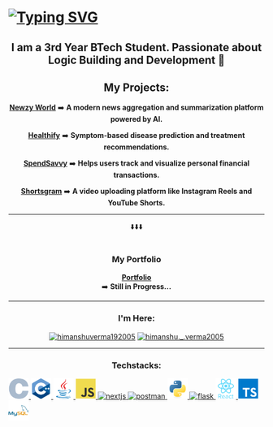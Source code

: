 <h1>
  <a href="https://git.io/typing-svg"><img src="https://jay-website-personal-65b76d6e8318.herokuapp.com?font=Cinzel&weight=800&size=35&duration=3000&pause=500&color=6BEEF7&background=1BA5FF00&center=true&vCenter=true&random=false&width=1000&lines=Wassup!!;This+is+Himanshu;Love+to+be+Solo!" alt="Typing SVG" /></a>
</h1>

<h2 align="center">I am a 3rd Year BTech Student. Passionate about Logic Building and Development 🧠
</h2>

<h2 align="center">My Projects:</h2>

<p align="center">
  <a href="https://newz-aggregator-summarizer.vercel.app/" target="_blank"><strong>Newzy World</strong></a>
  ➡️ <b>A modern news aggregation and summarization platform powered by AI.</b
</p>

<p align="center">
  <a href="https://healthify-9cw5.onrender.com/" target="_blank"><strong>Healthify</strong></a>
  ➡️ <b>Symptom-based disease prediction and treatment recommendations.</b>
</p>

<p align="center">
  <a href="https://personal-finance-app-nine.vercel.app/" target="_blank"><strong>SpendSavvy</strong></a>
  ➡️ <b>Helps users track and visualize personal financial transactions.</b>
</p>

<p align="center">
  <a href="https://shortsgram.netlify.app/" target="_blank"><strong>Shortsgram</strong></a>
  ➡️ <b>A video uploading platform like Instagram Reels and YouTube Shorts.</b>
</p>

---

<div align="center">⬇️⬇️⬇️</div>

<br/>

<h3 align="center">My Portfolio</h3>

<p align="center">
  <a href="https://solo-portfolio-git-main-himanshu-solos-projects.vercel.app/">
    <strong>Portfolio</strong>
  </a> <br/>
  ➡️ <b>Still in Progress...</b>
</p>

---
<h3 align="center">I'm Here:</h3>
<p align="center">
<a href="https://www.linkedin.com/in/himanshuverma192005/" target="blank"><img align="center" src="https://raw.githubusercontent.com/rahuldkjain/github-profile-readme-generator/master/src/images/icons/Social/linked-in-alt.svg" alt="himanshuverma192005" height="30" width="40" /></a>
<a href="https://www.instagram.com/himanshu._.verma2005/" target="blank"><img align="center" src="https://raw.githubusercontent.com/rahuldkjain/github-profile-readme-generator/master/src/images/icons/Social/instagram.svg" alt="himanshu._.verma2005" height="30" width="40" /></a>

---
<h3 align="center">Techstacks:</h3>
<p align="left"> 
  <a href="https://www.cprogramming.com/" target="_blank" rel="noreferrer"> 
    <img src="https://raw.githubusercontent.com/devicons/devicon/master/icons/c/c-original.svg" alt="c" width="40" height="40"/> 
  </a> 
  <a href="https://www.w3schools.com/cpp/" target="_blank" rel="noreferrer"> 
    <img src="https://raw.githubusercontent.com/devicons/devicon/master/icons/cplusplus/cplusplus-original.svg" alt="cplusplus" width="40" height="40"/> 
  </a> 
  <a href="https://www.java.com" target="_blank" rel="noreferrer"> 
    <img src="https://raw.githubusercontent.com/devicons/devicon/master/icons/java/java-original.svg" alt="java" width="40" height="40"/> 
  </a> 
  <a href="https://developer.mozilla.org/en-US/docs/Web/JavaScript" target="_blank" rel="noreferrer"> 
    <img src="https://raw.githubusercontent.com/devicons/devicon/master/icons/javascript/javascript-original.svg" alt="javascript" width="40" height="40"/> 
  </a> 
  <a href="https://nextjs.org/" target="_blank" rel="noreferrer"> 
    <img src="https://cdn.worldvectorlogo.com/logos/next-js.svg" alt="nextjs" width="40" height="40"/> 
  </a> 
  <a href="https://postman.com" target="_blank" rel="noreferrer"> 
    <img src="https://www.vectorlogo.zone/logos/getpostman/getpostman-icon.svg" alt="postman" width="40" height="40"/> 
  </a> 
  <a href="https://www.python.org" target="_blank" rel="noreferrer"> 
    <img src="https://raw.githubusercontent.com/devicons/devicon/master/icons/python/python-original.svg" alt="python" width="40" height="40"/> 
  </a> 
  <a href="https://flask.palletsprojects.com/" target="_blank" rel="noreferrer"> 
    <img src="https://www.vectorlogo.zone/logos/pocoo_flask/pocoo_flask-icon.svg" alt="flask" width="40" height="40"/> 
  </a> 
  <a href="https://reactjs.org/" target="_blank" rel="noreferrer"> 
    <img src="https://raw.githubusercontent.com/devicons/devicon/master/icons/react/react-original-wordmark.svg" alt="react" width="40" height="40"/> 
  </a> 
  <a href="https://www.typescriptlang.org/" target="_blank" rel="noreferrer"> 
    <img src="https://raw.githubusercontent.com/devicons/devicon/master/icons/typescript/typescript-original.svg" alt="typescript" width="40" height="40"/> 
  </a> 
  <a href="https://www.mysql.com/" target="_blank" rel="noreferrer"> 
    <img src="https://raw.githubusercontent.com/devicons/devicon/master/icons/mysql/mysql-original-wordmark.svg" alt="mysql" width="40" height="40"/> 
  </a> 
</p>



<!--
**HimanshuSolo2005/HimanshuSolo2005** is a ✨ _special_ ✨ repository because its `README.md` (this file) appears on your GitHub profile.

Here are some ideas to get you started:

- 🔭 I’m currently working on ...
- 🌱 I’m currently learning ...
- 👯 I’m looking to collaborate on ...
- 🤔 I’m looking for help with ...
- 💬 Ask me about ...
- 📫 How to reach me: ...
- 😄 Pronouns: ...
- ⚡ Fun fact: ...
-->
